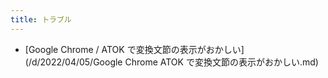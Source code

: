 ```yaml
---
title: トラブル
---
```



- [Google Chrome / ATOK で変換文節の表示がおかしい](/d/2022/04/05/Google Chrome ATOK で変換文節の表示がおかしい.md)




